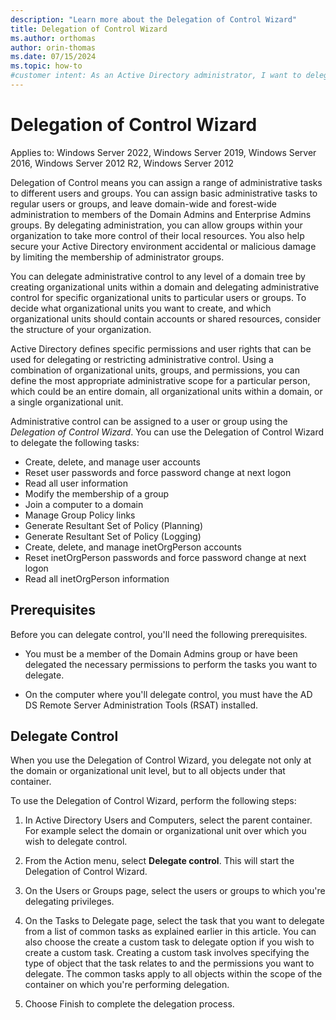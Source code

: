 ```yaml
---
description: "Learn more about the Delegation of Control Wizard"
title: Delegation of Control Wizard
ms.author: orthomas
author: orin-thomas
ms.date: 07/15/2024
ms.topic: how-to
#customer intent: As an Active Directory administrator, I want to delegate administrative control to users or groups so that I can assign a range of administrative tasks to the appropriate users and groups.
---
```


# Delegation of Control Wizard

Applies to: Windows Server 2022, Windows Server 2019, Windows Server 2016, Windows Server 2012 R2, Windows Server 2012

Delegation of Control means you can assign a range of administrative tasks to different users and groups. You can assign basic administrative tasks to regular users or groups, and leave domain-wide and forest-wide administration to members of the Domain Admins and Enterprise Admins groups. By delegating administration, you can allow groups within your organization to take more control of their local resources. You also help secure your Active Directory environment accidental or malicious damage by limiting the membership of administrator groups.

You can delegate administrative control to any level of a domain tree by creating organizational units within a domain and delegating administrative control for specific organizational units to particular users or groups. To decide what organizational units you want to create, and which organizational units should contain accounts or shared resources, consider the structure of your organization.

Active Directory defines specific permissions and user rights that can be used for delegating or restricting administrative control. Using a combination of organizational units, groups, and permissions, you can define the most appropriate administrative scope for a particular person, which could be an entire domain, all organizational units within a domain, or a single organizational unit.

Administrative control can be assigned to a user or group using the _Delegation of Control Wizard_. You can use the Delegation of Control Wizard to delegate the following tasks:

- Create, delete, and manage user accounts
- Reset user passwords and force password change at next logon
- Read all user information
- Modify the membership of a group
- Join a computer to a domain
- Manage Group Policy links
- Generate Resultant Set of Policy (Planning)
- Generate Resultant Set of Policy (Logging)
- Create, delete, and manage inetOrgPerson accounts
- Reset inetOrgPerson passwords and force password change at next logon
- Read all inetOrgPerson information

## Prerequisites

Before you can delegate control, you'll need the following prerequisites.

- You must be a member of the Domain Admins group or have been delegated the necessary permissions to perform the tasks you want to delegate.

- On the computer where you'll delegate control, you must have the AD DS Remote Server Administration Tools (RSAT) installed.

## Delegate Control

When you use the Delegation of Control Wizard, you delegate not only at the domain or organizational unit level, but to all objects under that container.

To use the Delegation of Control Wizard, perform the following steps:

1. In Active Directory Users and Computers, select the parent container. For example select the domain or organizational unit over which you wish to delegate control.

1. From the Action menu, select **Delegate control**. This will start the Delegation of Control Wizard.

1. On the Users or Groups page, select the users or groups to which you're delegating privileges.

1. On the Tasks to Delegate page, select the task that you want to delegate from a list of common tasks as explained earlier in this article. You can also choose the create a custom task to delegate option if you wish to create a custom task. Creating a custom task involves specifying the type of object that the task relates to and the permissions you want to delegate. The common tasks apply to all objects within the scope of the container on which you're performing delegation.

1. Choose Finish to complete the delegation process.
